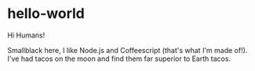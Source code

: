 # hello-world

Hi Humans!

Smallblack here, I like Node.js and Coffeescript (that's what I'm made of!).
I've had tacos on the moon and find them far superior to Earth tacos.
